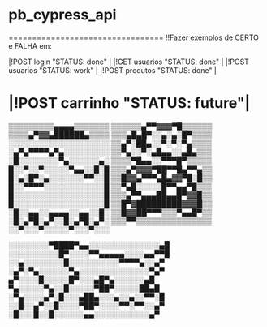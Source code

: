 # pb_cypress_api

=================================
!!Fazer exemplos de CERTO e FALHA em:

|!POST login     "STATUS: done"  |
|!GET  usuarios  "STATUS: done"  |
|!POST usuarios  "STATUS: work"  |
|!POST produtos  "STATUS: done"  |

|!POST carrinho  "STATUS: future"|
=================================

▒▒▒▒▒▒▒▒▒▄▄▄▄▒▒▒▒▒▒▒
▒▒▒▒▒▒▄▀▀▓▓▓▀█▒▒▒▒▒▒
▒▒▒▒▄▀▓▓▄██████▄▒▒▒▒
▒▒▒▄█▄█▀░░▄░▄░█▀▒▒▒▒ ░░░░░░░░░░░░░░░░░░░░
▒▒▄▀░██▄░░▀░▀░▀▄▒▒▒▒ ░▄▀▄▀▀▀▀▄▀▄░░░░░░░░░
▒▒▀▄░░▀░▄█▄▄░░▄█▄▒▒▒ ░█░░░░░░░░▀▄░░░░░░▄░
▒▒▒▒▀█▄▄░░▀▀▀█▀▒▒▒▒▒ █░░▀░░▀░░░░░▀▄▄░░█░█
▒▒▒▄▀▓▓▓▀██▀▀█▄▀▀▄▒▒ █░▄░█▀░▄░░░░░░░▀▀░░█
▒▒█▓▓▄▀▀▀▄█▄▓▓▀█░█▒▒ █░░▀▀▀▀░░░░░░░░░░░░█
▒▒▀▄█░░░░░█▀▀▄▄▀█▒▒▒ █░░░░░░░░░░░░░░░░░░█
▒▒▒▄▀▀▄▄▄██▄▄█▀▓▓█▒▒ █░░░░░░░░░░░░░░░░░░█
▒▒█▀▓█████████▓▓▓█▒▒ ░█░░▄▄░░▄▄▄▄░░▄▄░░█░
▒▒█▓▓██▀▀▀▒▒▒▀▄▄█▀▒▒ ░█░▄▀█░▄▀░░█░▄▀█░▄▀░
▒▒▒▀▀▒▒▒▒▒▒▒▒▒▒▒▒▒▒▒ ░░▀░░░▀░░░░░▀░░░▀░░░

░░░░░░░░▀████▀▄▄░░░░░░░░░░░░░░▄█
░░░░░░░░░░█▀░░░░▀▀▄▄▄▄▄░░░░▄▄▀▀█
░░▄░░░░░░░░█░░░░░░░░░░▀▀▀▀▄░░▄▀
░▄▀░▀▄░░░░░░▀▄░░░░░░░░░░░░░░▀▄▀
▄▀░░░░█░░░░░█▀░░░▄█▀▄░░░░░░▄█
▀▄░░░░░▀▄░░█░░░░░▀██▀░░░░░██▄█
░▀▄░░░░▄▀░█░░░▄██▄░░░▄░░▄░░▀▀░█
░░█░░▄▀░░█░░░░▀██▀░░░░▀▀░▀▀░░▄▀
░█░░░█░░█░░░░░░▄▄░░░░░░░░░░░▄▀
